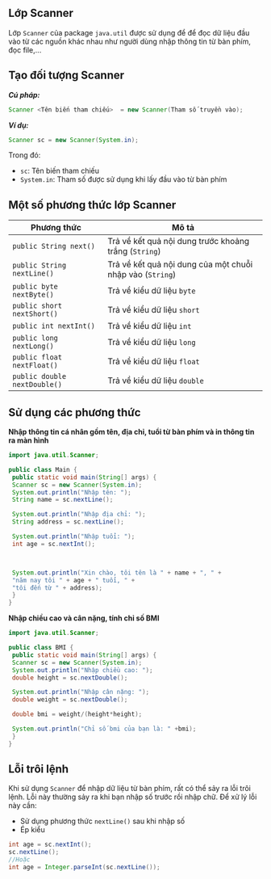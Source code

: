 ## Lớp Scanner
Lớp `Scanner` của package `java.util` được sử dụng để để đọc dữ liệu đầu vào từ các nguồn khác nhau như người dùng nhập thông tin từ bàn phím, đọc file,...

## Tạo đối tượng Scanner
***Cú pháp:***
```java
Scanner <Tên biến tham chiếu>  = new Scanner(Tham số truyền vào);
```

***Ví dụ:***
```Java
Scanner sc = new Scanner(System.in);
```
Trong đó:
- `sc`: Tên biến tham chiếu
- `System.in`: Tham số được sử dụng khi lấy đầu vào từ bàn phím

## Một số phương thức lớp Scanner
| Phương thức | Mô tả |
| --- | --- |
| `public String next()` | Trả về kết quả nội dung trước khoảng trắng (`String`) |
| `public String nextLine()` | Trả về kết quả nội dung của một chuỗi nhập vào (`String`) |
| `public byte nextByte()` | Trả về kiểu dữ liệu `byte` |
| `public short nextShort()` | Trả về kiểu dữ liệu `short` |
| `public int nextInt()` | Trả về kiểu dữ liệu `int` |
| `public long nextLong()` | Trả về kiểu dữ liệu `long` |
| `public float nextFloat()` | Trả về kiểu dữ liệu `float` |
| `public double nextDouble()` | Trả về kiểu dữ liệu `double` |

## Sử dụng các phương thức
**Nhập thông tin cá nhân gồm tên, địa chỉ, tuổi từ bàn phím và in thông tin ra màn hình**

```java
import java.util.Scanner;

public class Main {
 public static void main(String[] args) {
 Scanner sc = new Scanner(System.in);
 System.out.println("Nhập tên: ");
 String name = sc.nextLine();

 System.out.println("Nhập địa chỉ: ");
 String address = sc.nextLine();

 System.out.println("Nhập tuổi: ");
 int age = sc.nextInt();



 System.out.println("Xin chào, tôi tên là " + name + ", " +
 "năm nay tôi " + age + " tuổi, " +
 "tôi đến từ " + address);
 }
}
```

**Nhập chiều cao và cân nặng, tính chỉ số BMI**
```java
import java.util.Scanner;

public class BMI {
 public static void main(String[] args) {
 Scanner sc = new Scanner(System.in);
 System.out.println("Nhập chiều cao: ");
 double height = sc.nextDouble();

 System.out.println("Nhập cân nặng: ");
 double weight = sc.nextDouble();

 double bmi = weight/(height*height);

 System.out.println("Chỉ số bmi của bạn là: " +bmi);
 }
}
```

## Lỗi trôi lệnh
Khi sử dụng `Scanner` để nhập dữ liệu từ bàn phím, rất có thể sảy ra lỗi trôi lệnh. Lỗi này thường sảy ra khi bạn nhập số trước rồi nhập chữ.
Để xử lý lỗi này cần:
- Sử dụng phương thức `nextLine()` sau khi nhập số
- Ép kiểu

```java
int age = sc.nextInt();
sc.nextLine();
//Hoặc
int age = Integer.parseInt(sc.nextLine());
```